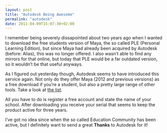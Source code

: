 ```yaml
---
layout: post
title: "Autodesk Being Awesome"
permalink: "autodesk"
date: 2011-04-09T15:07:30+02:00
---
```


I remember being severely dissapointed about two years ago when I wanted to download the free students version of Maya, the so called PLE (Personal Learning Edition), but since Maya had already been acquired by Autodesk (before: Alias), this was no longer offered. I also wasn’t able to find any mirrors for that online, but today that PLE would be a far outdated version, so it wouldn’t be that useful anyways.

As I figured out yesterday though, Autodesk seems to have introduced this service again. Not only do they offer Maya (2012 and previous versions) as a free download if you’re a student, but also a pretty large range of other tools. Take a look at [the list](http://students.autodesk.com/?nd=download_center).

All you have to do is register a free account and state the name of your school. After downloading you receive your serial that seems to keep the product active for three years.

I’ve got no idea since when the so called Education Community has been active, but I definitely want to send a great **Thanks** to Autodesk for it!
